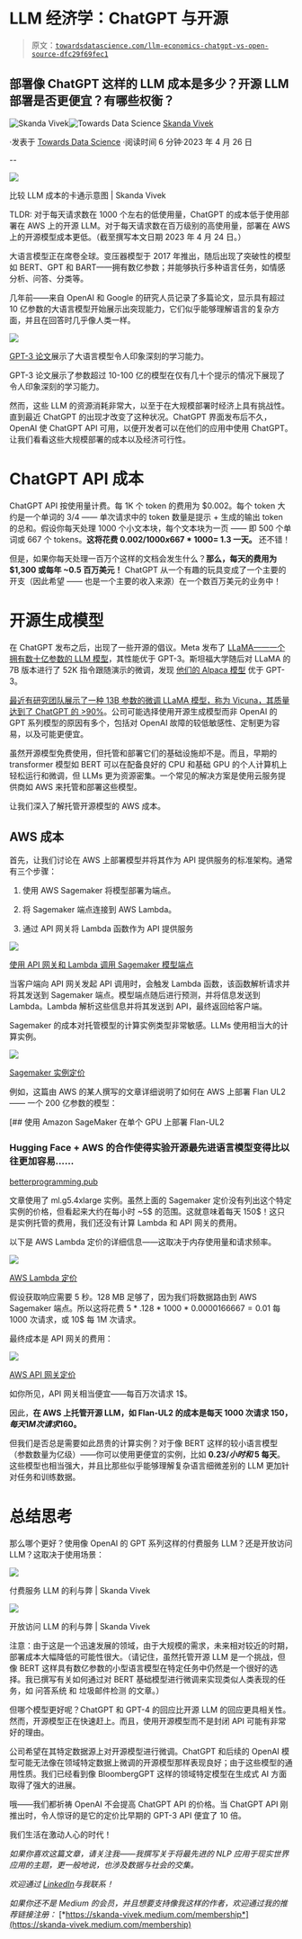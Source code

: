 # LLM 经济学：ChatGPT 与开源

> 原文：[`towardsdatascience.com/llm-economics-chatgpt-vs-open-source-dfc29f69fec1`](https://towardsdatascience.com/llm-economics-chatgpt-vs-open-source-dfc29f69fec1)

## 部署像 ChatGPT 这样的 LLM 成本是多少？开源 LLM 部署是否更便宜？有哪些权衡？

[](https://skanda-vivek.medium.com/?source=post_page-----dfc29f69fec1--------------------------------)![Skanda Vivek](https://skanda-vivek.medium.com/?source=post_page-----dfc29f69fec1--------------------------------)[](https://towardsdatascience.com/?source=post_page-----dfc29f69fec1--------------------------------)![Towards Data Science](https://towardsdatascience.com/?source=post_page-----dfc29f69fec1--------------------------------) [Skanda Vivek](https://skanda-vivek.medium.com/?source=post_page-----dfc29f69fec1--------------------------------)

·发表于 [Towards Data Science](https://towardsdatascience.com/?source=post_page-----dfc29f69fec1--------------------------------) ·阅读时间 6 分钟·2023 年 4 月 26 日

--

![](img/fa975d94faf37f22c807696c80da0324.png)

比较 LLM 成本的卡通示意图 | Skanda Vivek

TLDR: 对于每天请求数在 1000 个左右的低使用量，ChatGPT 的成本低于使用部署在 AWS 上的开源 LLM。对于每天请求数在百万级别的高使用量，部署在 AWS 上的开源模型成本更低。（截至撰写本文日期 2023 年 4 月 24 日。）

大语言模型正在席卷全球。变压器模型于 2017 年推出，随后出现了突破性的模型如 BERT、GPT 和 BART——拥有数亿参数；并能够执行多种语言任务，如情感分析、问答、分类等。

几年前——来自 OpenAI 和 Google 的研究人员记录了多篇论文，显示具有超过 10 亿参数的大语言模型开始展示出突现能力，它们似乎能够理解语言的复杂方面，并且在回答时几乎像人类一样。

![](img/f39567219981d5f1f495ab8bd9f9174f.png)

[GPT-3 论文](https://arxiv.org/abs/2005.14165)展示了大语言模型令人印象深刻的学习能力。

GPT-3 论文展示了参数超过 10-100 亿的模型在仅有几十个提示的情况下展现了令人印象深刻的学习能力。

然而，这些 LLM 的资源消耗非常大，以至于在大规模部署时经济上具有挑战性。直到最近 ChatGPT 的出现才改变了这种状况。ChatGPT 界面发布后不久，OpenAI 使 ChatGPT API 可用，以便开发者可以在他们的应用中使用 ChatGPT。让我们看看这些大规模部署的成本以及经济可行性。

# ChatGPT API 成本

ChatGPT API 按使用量计费。每 1K 个 token 的费用为 $0.002。每个 token 大约是一个单词的 3/4 —— 单次请求中的 token 数量是提示 + 生成的输出 token 的总和。假设你每天处理 1000 个小文本块，每个文本块为一页 —— 即 500 个单词或 667 个 tokens。**这将花费 $0.002/1000x667*1000= ~$1.3 一天。** 还不错！

但是，如果你每天处理一百万个这样的文档会发生什么？**那么，每天的费用为 $1,300 或每年 ~0.5 百万美元！** ChatGPT 从一个有趣的玩具变成了一个主要的开支（因此希望 —— 也是一个主要的收入来源）在一个数百万美元的业务中！

# 开源生成模型

在 ChatGPT 发布之后，出现了一些开源的倡议。Meta 发布了 [LLaMA——一个拥有数十亿参数的 LLM 模型](https://ai.facebook.com/blog/large-language-model-llama-meta-ai/)，其性能优于 GPT-3。斯坦福大学随后对 LLaMA 的 7B 版本进行了 52K 指令跟随演示的微调，发现 [他们的 Alpaca 模型](https://crfm.stanford.edu/2023/03/13/alpaca.html) 优于 GPT-3。

[最近有研究团队展示了一种 13B 参数的微调 LLaMA 模型，称为 Vicuna，其质量达到了 ChatGPT 的 >90%](https://vicuna.lmsys.org/)。公司可能选择使用开源生成模型而非 OpenAI 的 GPT 系列模型的原因有多个，包括对 OpenAI 故障的较低敏感性、定制更为容易，以及可能更便宜。

虽然开源模型免费使用，但托管和部署它们的基础设施却不是。而且，早期的 transformer 模型如 BERT 可以在配备良好的 CPU 和基础 GPU 的个人计算机上轻松运行和微调，但 LLMs 更为资源密集。一个常见的解决方案是使用云服务提供商如 AWS 来托管和部署这些模型。

让我们深入了解托管开源模型的 AWS 成本。

## AWS 成本

首先，让我们讨论在 AWS 上部署模型并将其作为 API 提供服务的标准架构。通常有三个步骤：

1.  使用 AWS Sagemaker 将模型部署为端点。

1.  将 Sagemaker 端点连接到 AWS Lambda。

1.  通过 API 网关将 Lambda 函数作为 API 提供服务

![](img/f6023397d6b436e188b548f74e4fc97a.png)

[使用 API 网关和 Lambda 调用 Sagemaker 模型端点](https://aws.amazon.com/blogs/machine-learning/call-an-amazon-sagemaker-model-endpoint-using-amazon-api-gateway-and-aws-lambda/)

当客户端向 API 网关发起 API 调用时，会触发 Lambda 函数，该函数解析请求并将其发送到 Sagemaker 端点。模型端点随后进行预测，并将信息发送到 Lambda。Lambda 解析这些信息并将其发送到 API，最终返回给客户端。

Sagemaker 的成本对托管模型的计算实例类型非常敏感。LLMs 使用相当大的计算实例。

![](img/b32a9a0d869317c427aa9307917cd4f7.png)

[Sagemaker 实例定价](https://aws.amazon.com/sagemaker/pricing/?p=pm&c=sm&z=2)

例如，这篇由 AWS 的某人撰写的文章详细说明了如何在 AWS 上部署 Flan UL2 —— 一个 200 亿参数的模型：

[](https://betterprogramming.pub/deploy-flan-ul2-on-a-single-gpu-1778dac605f3?source=post_page-----dfc29f69fec1--------------------------------) [## 使用 Amazon SageMaker 在单个 GPU 上部署 Flan-UL2

### Hugging Face + AWS 的合作使得实验开源最先进语言模型变得比以往更加容易……

[betterprogramming.pub](https://betterprogramming.pub/deploy-flan-ul2-on-a-single-gpu-1778dac605f3?source=post_page-----dfc29f69fec1--------------------------------)

文章使用了 ml.g5.4xlarge 实例。虽然上面的 Sagemaker 定价没有列出这个特定实例的价格，但看起来大约在每小时 ~5$ 的范围。这就意味着每天 150$！这只是实例托管的费用，我们还没有计算 Lambda 和 API 网关的费用。

以下是 AWS Lambda 定价的详细信息——这取决于内存使用量和请求频率。

![](img/76c3c94e61983612142278210fbaa61c.png)

[AWS Lambda 定价](https://aws.amazon.com/lambda/pricing/)

假设获取响应需要 5 秒。128 MB 足够了，因为我们将数据路由到 AWS Sagemaker 端点。所以这将花费 5 * .128 * 1000 * $0.0000166667 = 0.01$ 每 1000 次请求，或 10$ 每 1M 次请求。

最终成本是 API 网关的费用：

![](img/bae2fc46e6a3b3c1ae8ba8e38e0c60e5.png)

[AWS API 网关定价](https://aws.amazon.com/api-gateway/pricing/)

如你所见，API 网关相当便宜——每百万次请求 1$。

因此，**在 AWS 上托管开源 LLM，如 Flan-UL2 的成本是每天 1000 次请求 150$，每天 1M 次请求 160$。**

但我们是否总是需要如此昂贵的计算实例？对于像 BERT 这样的较小语言模型（参数数量为亿级）——你可以使用更便宜的实例，比如 **$0.23/小时和 ~5$ 每天**。这些模型也相当强大，并且比那些似乎能够理解复杂语言细微差别的 LLM 更加针对任务和训练数据。

# 总结思考

那么哪个更好？使用像 OpenAI 的 GPT 系列这样的付费服务 LLM？还是开放访问 LLM？这取决于使用场景：

![](img/8da5d346bdd3bdd5e95c61253fdf48cf.png)

付费服务 LLM 的利与弊 | Skanda Vivek

![](img/edbb5072fea5e8b9d77b42a82d1b4cb9.png)

开放访问 LLM 的利与弊 | Skanda Vivek

注意：由于这是一个迅速发展的领域，由于大规模的需求，未来相对较近的时期，部署成本大幅降低的可能性很大。（请记住，虽然托管开源 LLM 是一个挑战，但像 BERT 这样具有数亿参数的小型语言模型在特定任务中仍然是一个很好的选择。我已撰写有关如何通过对 BERT 基础模型进行微调来实现类似人类表现的任务，如 问答系统 和 垃圾邮件检测 的文章。）

但哪个模型更好呢？ChatGPT 和 GPT-4 的回应比开源 LLM 的回应更具相关性。然而，开源模型正在快速赶上。而且，使用开源模型而不是封闭 API 可能有非常好的理由。

公司希望在其特定数据源上对开源模型进行微调。ChatGPT 和后续的 OpenAI 模型可能无法像在领域特定数据上微调的开源模型那样表现良好；由于这些模型的通用性质。我们已经看到像 BloombergGPT 这样的领域特定模型在生成式 AI 方面取得了强大的进展。

哦——我们都祈祷 OpenAI 不会提高 ChatGPT API 的价格。当 ChatGPT API 刚推出时，令人惊讶的是它的定价比早期的 GPT-3 API 便宜了 10 倍。

我们生活在激动人心的时代！

*如果你喜欢这篇文章，请关注我——我撰写关于将最先进的 NLP 应用于现实世界应用的主题，更一般地说，也涉及数据与社会的交集。*

*欢迎通过* [*LinkedIn*](https://www.linkedin.com/in/skanda-vivek-01619311b/)*与我联系！*

*如果你还不是 Medium 的会员，并且想要支持像我这样的作者，欢迎通过我的推荐链接注册：* [*https://skanda-vivek.medium.com/membership*](https://skanda-vivek.medium.com/membership)
